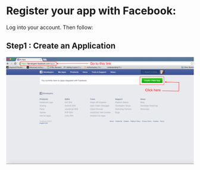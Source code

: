 Register your app with Facebook:
================================

Log into your account. Then follow:

Step1 : Create an Application
-----
![Step1](images/step1.png?raw=true)